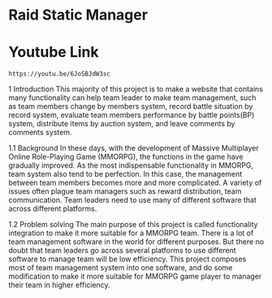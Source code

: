 # Raid Static Manager

# Youtube Link
	https://youtu.be/6JoSBJdW3sc
  1 Introduction
	This majority of this project is to make a website that contains many functionality can help team leader to make team management, such as team members change by members system, record battle situation by record system, evaluate team members performance by battle points(BP) system, distribute items by auction system, and leave comments by comments system.
	
1.1	Background 
	In these days, with the development of Massive Multiplayer Online Role-Playing Game (MMORPG), the functions in the game have gradually improved. As the most indispensable functionality in MMORPG, team system also tend to be perfection. In this case, the management between team members becomes more and more complicated. A variety of issues often plague team managers such as reward distribution, team communication. Team leaders need to use many of different software that across different platforms.
	
1.2	Problem solving
	The main purpose of this project is called functionality integration to make it more suitable for a MMORPG team. There is a lot of team management software in the world for different purposes. But there no doubt that team leaders go across several platforms to use different software to manage team will be low efficiency. This project composes most of team management system into one software, and do some modification to make it more suitable for MMORPG game player to manager their team in higher efficiency.  



